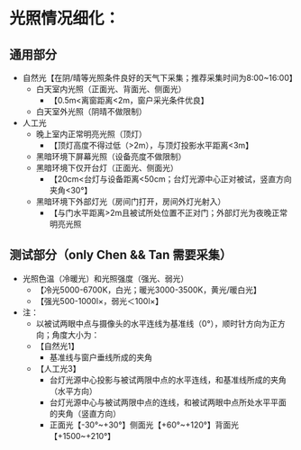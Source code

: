 # 光照情况细化：
## 通用部分
- 自然光【在阴/晴等光照条件良好的天气下采集；推荐采集时间为8:00~16:00】
  - 白天室内光照（正面光、背面光、侧面光）
    - 【0.5m<离窗距离<2m，窗户采光条件优良】
  - 白天室外光照（阴晴不做限制）
- 人工光
  - 晚上室内正常明亮光照（顶灯）
    - 【顶灯高度不得过低（>2m），与顶灯投影水平距离<3m】
  - 黑暗环境下屏幕光照（设备亮度不做限制）
  - 黑暗环境下仅开台灯（正面光、侧面光）
    - 【20cm<台灯与设备距离<50cm；台灯光源中心正对被试，竖直方向夹角<30°】
  - 黑暗环境下外部灯光（房间门打开，房间外灯光射入）
    - 【与门水平距离>2m且被试所处位置不正对门；外部灯光为夜晚正常明亮光照

## 测试部分（only Chen && Tan 需要采集）
- 光照色温（冷暖光）和光照强度（强光、弱光）
  - 【冷光5000-6700K，白光；暖光3000-3500K，黄光/暖白光】
  - 【强光500-1000l×，弱光＜100l×】
- 注：
  - 以被试两眼中点与摄像头的水平连线为基准线（0°），顺时针方向为正方向；角度大小为：
  - 【自然光1】
    - 基准线与窗户垂线所成的夹角
  - 【人工光3】
    - 台灯光源中心投影与被试两限中点的水平连线，和基准线所成的夹角（水平方向）
    - 台灯光源中心与被试两限中点的连线，和被试两眼中点所处水平平面的夹角（竖直方向）
    - 正面光【-30°~+30°】侧面光【+60°~+120°】背面光【+1500~+210°】

